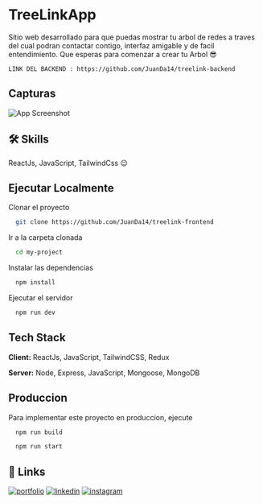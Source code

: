 
# TreeLinkApp

Sitio web desarrollado para que puedas mostrar tu arbol de redes a traves del cual podran contactar contigo, interfaz amigable y de facil entendimiento. Que esperas para comenzar a crear tu Arbol 😎

`LINK DEL BACKEND : https://github.com/JuanDa14/treelink-backend`

## Capturas

![App Screenshot](https://res.cloudinary.com/dbvyaguam/image/upload/v1670817839/treelinkApp_zzajod.png)


## 🛠 Skills
ReactJs, JavaScript, TailwindCss 😉


## Ejecutar Localmente

Clonar el proyecto

```bash
  git clone https://github.com/JuanDa14/treelink-frontend
```

Ir a la carpeta clonada

```bash
  cd my-project
```

Instalar las dependencias

```bash
  npm install
```

Ejecutar el servidor

```bash
  npm run dev
```


## Tech Stack

**Client:** ReactJs, JavaScript, TailwindCSS, Redux

**Server:** Node, Express, JavaScript, Mongoose, MongoDB


## Produccion

Para implementar este proyecto en produccion, ejecute

```bash
  npm run build
```

```bash
  npm run start
```


## 🔗 Links
[![portfolio](https://img.shields.io/badge/my_portfolio-000?style=for-the-badge&logo=ko-fi&logoColor=white)](https://juancode.vercel.app/)
[![linkedin](https://img.shields.io/badge/linkedin-0A66C2?style=for-the-badge&logo=linkedin&logoColor=white)](https://www.linkedin.com/in/juan-david-morales-paredes-617342224/)
[![instagram](https://img.shields.io/badge/instagram-1DA1F2?style=for-the-badge&logo=instagram&logoColor=white)](https://www.instagram.com/ju4n.code/)

